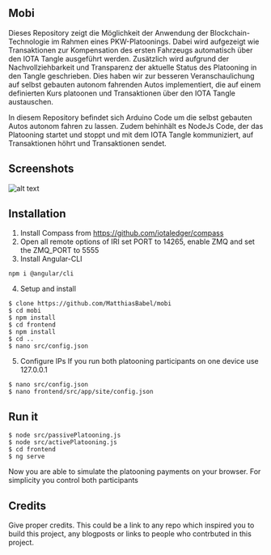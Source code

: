 ## Mobi
Dieses Repository zeigt die Möglichkeit der Anwendung der Blockchain-Technologie im Rahmen eines PKW-Platoonings.
Dabei wird aufgezeigt wie Transaktionen zur Kompensation des ersten Fahrzeugs automatisch über den IOTA Tangle ausgeführt werden. Zusätzlich wird aufgrund der Nachvollziehbarkeit und Transparenz der aktuelle Status des Platooning in den Tangle geschrieben. Dies haben wir zur besseren Veranschaulichung auf selbst gebauten autonom fahrenden Autos implementiert, die auf einem definierten Kurs platoonen und Transaktionen über den IOTA Tangle austauschen.

In diesem Repository befindet sich Arduino Code um die selbst gebauten Autos autonom fahren zu lassen. Zudem behinhält es NodeJs Code, der das Platooning startet und stoppt und mit dem IOTA Tangle kommuniziert, auf Transaktionen höhrt und Transaktionen sendet.

## Screenshots
![alt text](https://raw.githubusercontent.com/MatthiasBabel/mobi/blob/master/screenshot.png)

## Installation
1. Install Compass from https://github.com/iotaledger/compass
2. Open all remote options of IRI set PORT to 14265, enable ZMQ and set the ZMQ_PORT to 5555
3. Install Angular-CLI  
  ```
  npm i @angular/cli
  ```
4. Setup and install
```
$ clone https://github.com/MatthiasBabel/mobi
$ cd mobi
$ npm install
$ cd frontend
$ npm install
$ cd ..
$ nano src/config.json
```
5. Configure IPs
If you run both platooning participants on one device use 127.0.0.1
```
$ nano src/config.json
$ nano frontend/src/app/site/config.json
```

## Run it
```
$ node src/passivePlatooning.js
$ node src/activePlatooning.js
$ cd frontend
$ ng serve
```
Now you are able to simulate the platooning payments on your browser.
For simplicity you control both participants


## Credits
Give proper credits. This could be a link to any repo which inspired you to build this project, any blogposts or links to people who contrbuted in this project.
